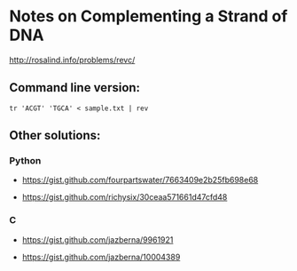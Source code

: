 # Notes on Complementing a Strand of DNA

http://rosalind.info/problems/revc/

## Command line version:

```
tr 'ACGT' 'TGCA' < sample.txt | rev
```

## Other solutions:

### Python

* https://gist.github.com/fourpartswater/7663409e2b25fb698e68

* https://gist.github.com/richysix/30ceaa571661d47cfd48

### C

* https://gist.github.com/jazberna/9961921

* https://gist.github.com/jazberna/10004389
